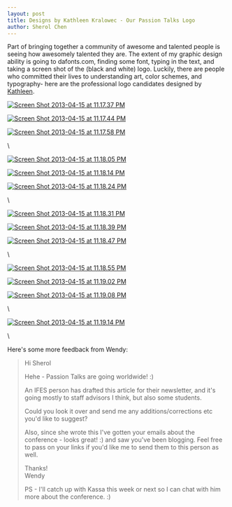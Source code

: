 ```yaml
---
layout: post
title: Designs by Kathleen Kralowec - Our Passion Talks Logo
author: Sherol Chen
---
```


Part of bringing together a community of awesome and talented people is
seeing how awesomely talented they are. The extent of my graphic design
ability is going to dafonts.com, finding some font, typing in the text,
and taking a screen shot of the (black and white) logo. Luckily, there
are people who committed their lives to understanding art, color
schemes, and typography- here are the professional logo candidates
designed by [Kathleen](http://kkralowec.prosite.com/).

<!-- break -->

[![Screen Shot 2013-04-15 at 11.17.37
PM](../../screen-shot-2013-04-15-at-11-17-37-pm.png@w=150&h=90)](screen-shot-2013-04-15-at-11-17-37-pm/)

[![Screen Shot 2013-04-15 at 11.17.44
PM](../../screen-shot-2013-04-15-at-11-17-44-pm.png@w=150&h=119)](screen-shot-2013-04-15-at-11-17-44-pm/)

[![Screen Shot 2013-04-15 at 11.17.58
PM](../../screen-shot-2013-04-15-at-11-17-58-pm.png@w=150&h=121)](screen-shot-2013-04-15-at-11-17-58-pm/)

\

[![Screen Shot 2013-04-15 at 11.18.05
PM](../../screen-shot-2013-04-15-at-11-18-05-pm.png@w=150&h=116)](screen-shot-2013-04-15-at-11-18-05-pm/)

[![Screen Shot 2013-04-15 at 11.18.14
PM](../../screen-shot-2013-04-15-at-11-18-14-pm.png@w=150&h=113)](screen-shot-2013-04-15-at-11-18-14-pm/)

[![Screen Shot 2013-04-15 at 11.18.24
PM](../../screen-shot-2013-04-15-at-11-18-24-pm.png@w=150&h=132)](screen-shot-2013-04-15-at-11-18-24-pm/)

\

[![Screen Shot 2013-04-15 at 11.18.31
PM](../../screen-shot-2013-04-15-at-11-18-31-pm.png@w=150&h=130)](screen-shot-2013-04-15-at-11-18-31-pm/)

[![Screen Shot 2013-04-15 at 11.18.39
PM](../../screen-shot-2013-04-15-at-11-18-39-pm.png@w=150&h=124)](screen-shot-2013-04-15-at-11-18-39-pm/)

[![Screen Shot 2013-04-15 at 11.18.47
PM](../../screen-shot-2013-04-15-at-11-18-47-pm.png@w=150&h=126)](screen-shot-2013-04-15-at-11-18-47-pm/)

\

[![Screen Shot 2013-04-15 at 11.18.55
PM](../../screen-shot-2013-04-15-at-11-18-55-pm.png@w=150&h=138)](screen-shot-2013-04-15-at-11-18-55-pm/)

[![Screen Shot 2013-04-15 at 11.19.02
PM](../../screen-shot-2013-04-15-at-11-19-02-pm.png@w=150&h=91)](screen-shot-2013-04-15-at-11-19-02-pm/)

[![Screen Shot 2013-04-15 at 11.19.08
PM](../../screen-shot-2013-04-15-at-11-19-08-pm.png@w=150&h=91)](screen-shot-2013-04-15-at-11-19-08-pm/)

\

[![Screen Shot 2013-04-15 at 11.19.14
PM](../../screen-shot-2013-04-15-at-11-19-14-pm.png@w=150&h=94)](screen-shot-2013-04-15-at-11-19-14-pm/)

\

Here's some more feedback from Wendy:

> Hi Sherol
>
> Hehe - Passion Talks are going worldwide! :)
>
> An IFES person has drafted this article for their newsletter, and it's
> going mostly to staff advisors I think, but also some students.
>
> Could you look it over and send me any additions/corrections etc you'd
> like to suggest?
>
> Also, since she wrote this I've gotten your emails about the
> conference - looks great! :) and saw you've been blogging. Feel free
> to pass on your links if you'd like me to send them to this person as
> well.
>
> Thanks!\
>  Wendy
>
> PS - I'll catch up with Kassa this week or next so I can chat with him
> more about the conference. :)

